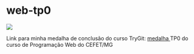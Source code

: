 web-tp0
=======
<img src="http://fegemo.github.io/cefet-web/images/medalha.png">

Link para minha medalha de conclusão do curso TryGit:
<a href="https://www.codeschool.com/users/acaciofernando">
 medalha
</a>
TP0 do curso de Programação Web do CEFET/MG
